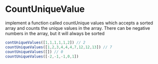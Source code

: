 # CountUniqueValue

 implement a function called countUnique values which accepts a sorted array and counts the unique values in the array. There can be negative numbers in the array, but it will always be sorted

```javascript
contUniqueValues([1,1,1,1,1,2]) // 2
countUniqueValues([1,2,3,4,4,4,7,12,12,13]) // 7
countUniqueValues([]) // 0
countUniqueValues([-2,-1,-1,0,1])
```
